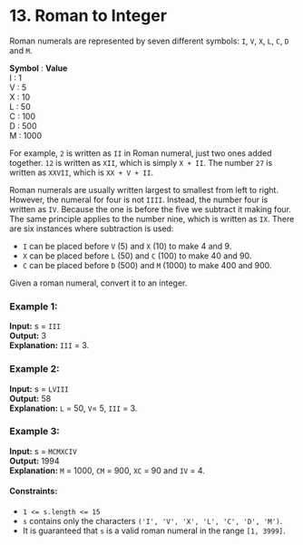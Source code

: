 # 13. Roman to Integer

Roman numerals are represented by seven different symbols: `I`, `V`, `X`, `L`, `C`, `D` and `M`.

**Symbol** : **Value** \
I : 1 \
V : 5 \
X : 10 \
L : 50 \
C : 100 \
D : 500 \
M : 1000

For example, `2` is written as `II` in Roman numeral, just two ones added together. `12` is written as `XII`, which is simply `X + II`. The number `27` is written as `XXVII`, which is `XX + V + II`.

Roman numerals are usually written largest to smallest from left to right. However, the numeral for four is not `IIII`. Instead, the number four is written as `IV`. Because the one is before the five we subtract it making four. The same principle applies to the number nine, which is written as `IX`. There are six instances where subtraction is used:

- `I` can be placed before `V` (5) and `X` (10) to make 4 and 9.
- `X` can be placed before `L` (50) and `C` (100) to make 40 and 90.
- `C` can be placed before `D` (500) and `M` (1000) to make 400 and 900.

Given a roman numeral, convert it to an integer.

### Example 1:

**Input:** s = `III` \
**Output:** 3 \
**Explanation:** `III` = 3.

### Example 2:

**Input:** s = `LVIII` \
**Output:** 58 \
**Explanation:** `L` = 50, `V`= 5, `III` = 3.

### Example 3:

**Input:** s = `MCMXCIV` \
**Output:** 1994 \
**Explanation:** `M` = 1000, `CM` = 900, `XC` = 90 and `IV` = 4.

#### Constraints:

- `1 <= s.length <= 15`
- `s` contains only the characters `('I', 'V', 'X', 'L', 'C', 'D', 'M')`.
- It is guaranteed that `s` is a valid roman numeral in the range `[1, 3999]`.
